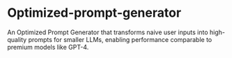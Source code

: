 # Optimized-prompt-generator
An Optimized Prompt Generator that transforms naive user inputs into high-quality prompts for smaller LLMs, enabling performance comparable to premium models like GPT-4.
